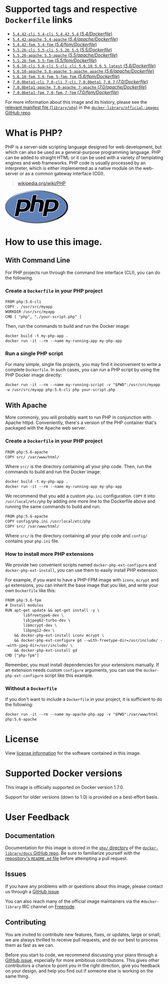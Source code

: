# Supported tags and respective `Dockerfile` links

-	[`5.4.42-cli`, `5.4-cli`, `5.4.42`, `5.4` (*5.4/Dockerfile*)](https://github.com/docker-library/php/blob/ae130b2f845162fbf84da0ffad07d7a64eff57cd/5.4/Dockerfile)
-	[`5.4.42-apache`, `5.4-apache` (*5.4/apache/Dockerfile*)](https://github.com/docker-library/php/blob/ae130b2f845162fbf84da0ffad07d7a64eff57cd/5.4/apache/Dockerfile)
-	[`5.4.42-fpm`, `5.4-fpm` (*5.4/fpm/Dockerfile*)](https://github.com/docker-library/php/blob/ae130b2f845162fbf84da0ffad07d7a64eff57cd/5.4/fpm/Dockerfile)
-	[`5.5.26-cli`, `5.5-cli`, `5.5.26`, `5.5` (*5.5/Dockerfile*)](https://github.com/docker-library/php/blob/a413eb0123d10321928696ffea7442bed7dc0dc7/5.5/Dockerfile)
-	[`5.5.26-apache`, `5.5-apache` (*5.5/apache/Dockerfile*)](https://github.com/docker-library/php/blob/a413eb0123d10321928696ffea7442bed7dc0dc7/5.5/apache/Dockerfile)
-	[`5.5.26-fpm`, `5.5-fpm` (*5.5/fpm/Dockerfile*)](https://github.com/docker-library/php/blob/a413eb0123d10321928696ffea7442bed7dc0dc7/5.5/fpm/Dockerfile)
-	[`5.6.10-cli`, `5.6-cli`, `5-cli`, `cli`, `5.6.10`, `5.6`, `5`, `latest` (*5.6/Dockerfile*)](https://github.com/docker-library/php/blob/a413eb0123d10321928696ffea7442bed7dc0dc7/5.6/Dockerfile)
-	[`5.6.10-apache`, `5.6-apache`, `5-apache`, `apache` (*5.6/apache/Dockerfile*)](https://github.com/docker-library/php/blob/a413eb0123d10321928696ffea7442bed7dc0dc7/5.6/apache/Dockerfile)
-	[`5.6.10-fpm`, `5.6-fpm`, `5-fpm`, `fpm` (*5.6/fpm/Dockerfile*)](https://github.com/docker-library/php/blob/a413eb0123d10321928696ffea7442bed7dc0dc7/5.6/fpm/Dockerfile)
-	[`7.0.0beta1-cli`, `7.0-cli`, `7-cli`, `7.0.0beta1`, `7.0`, `7` (*7.0/Dockerfile*)](https://github.com/docker-library/php/blob/0e983d18f2f306d48ac973f0d144c2a969b1f536/7.0/Dockerfile)
-	[`7.0.0beta1-apache`, `7.0-apache`, `7-apache` (*7.0/apache/Dockerfile*)](https://github.com/docker-library/php/blob/0e983d18f2f306d48ac973f0d144c2a969b1f536/7.0/apache/Dockerfile)
-	[`7.0.0beta1-fpm`, `7.0-fpm`, `7-fpm` (*7.0/fpm/Dockerfile*)](https://github.com/docker-library/php/blob/0e983d18f2f306d48ac973f0d144c2a969b1f536/7.0/fpm/Dockerfile)

For more information about this image and its history, please see the [relevant manifest file (`library/php`)](https://github.com/docker-library/official-images/blob/master/library/php) in the [`docker-library/official-images` GitHub repo](https://github.com/docker-library/official-images).

# What is PHP?

PHP is a server-side scripting language designed for web development, but which can also be used as a general-purpose programming language. PHP can be added to straight HTML or it can be used with a variety of templating engines and web frameworks. PHP code is usually processed by an interpreter, which is either implemented as a native module on the web-server or as a common gateway interface (CGI).

> [wikipedia.org/wiki/PHP](http://en.wikipedia.org/wiki/PHP)

![logo](https://raw.githubusercontent.com/docker-library/docs/master/php/logo.png)

# How to use this image.

## With Command Line

For PHP projects run through the command line interface (CLI), you can do the following.

### Create a `Dockerfile` in your PHP project

	FROM php:5.6-cli
	COPY . /usr/src/myapp
	WORKDIR /usr/src/myapp
	CMD [ "php", "./your-script.php" ]

Then, run the commands to build and run the Docker image:

	docker build -t my-php-app .
	docker run -it --rm --name my-running-app my-php-app

### Run a single PHP script

For many simple, single file projects, you may find it inconvenient to write a complete `Dockerfile`. In such cases, you can run a PHP script by using the PHP Docker image directly:

	docker run -it --rm --name my-running-script -v "$PWD":/usr/src/myapp -w /usr/src/myapp php:5.6-cli php your-script.php

## With Apache

More commonly, you will probably want to run PHP in conjunction with Apache httpd. Conveniently, there's a version of the PHP container that's packaged with the Apache web server.

### Create a `Dockerfile` in your PHP project

	FROM php:5.6-apache
	COPY src/ /var/www/html/

Where `src/` is the directory containing all your php code. Then, run the commands to build and run the Docker image:

	docker build -t my-php-app .
	docker run -it --rm --name my-running-app my-php-app

We recommend that you add a custom `php.ini` configuration. `COPY` it into `/usr/local/etc/php` by adding one more line to the Dockerfile above and running the same commands to build and run:

	FROM php:5.6-apache
	COPY config/php.ini /usr/local/etc/php
	COPY src/ /var/www/html/

Where `src/` is the directory containing all your php code and `config/` contains your `php.ini` file.

### How to install more PHP extensions

We provide two convenient scripts named `docker-php-ext-configure` and `docker-php-ext-install`, you can use them to easily install PHP extension.

For example, if you want to have a PHP-FPM image with `iconv`, `mcrypt` and `gd` extensions, you can inherit the base image that you like, and write your own `Dockerfile` like this:

	FROM php:5.6-fpm
	# Install modules
	RUN apt-get update && apt-get install -y \
	        libfreetype6-dev \
	        libjpeg62-turbo-dev \
	        libmcrypt-dev \
	        libpng12-dev \
	    && docker-php-ext-install iconv mcrypt \
	    && docker-php-ext-configure gd --with-freetype-dir=/usr/include/ --with-jpeg-dir=/usr/include/ \
	    && docker-php-ext-install gd
	CMD ["php-fpm"]

Remember, you must install dependencies for your extensions manually. If an extension needs custom `configure` arguments, you can use the `docker-php-ext-configure` script like this example.

### Without a `Dockerfile`

If you don't want to include a `Dockerfile` in your project, it is sufficient to do the following:

	docker run -it --rm --name my-apache-php-app -v "$PWD":/var/www/html php:5.6-apache

# License

View [license information](http://php.net/license/) for the software contained in this image.

# Supported Docker versions

This image is officially supported on Docker version 1.7.0.

Support for older versions (down to 1.0) is provided on a best-effort basis.

# User Feedback

## Documentation

Documentation for this image is stored in the [`php/` directory](https://github.com/docker-library/docs/tree/master/php) of the [`docker-library/docs` GitHub repo](https://github.com/docker-library/docs). Be sure to familiarize yourself with the [repository's `README.md` file](https://github.com/docker-library/docs/blob/master/README.md) before attempting a pull request.

## Issues

If you have any problems with or questions about this image, please contact us through a [GitHub issue](https://github.com/docker-library/php/issues).

You can also reach many of the official image maintainers via the `#docker-library` IRC channel on [Freenode](https://freenode.net).

## Contributing

You are invited to contribute new features, fixes, or updates, large or small; we are always thrilled to receive pull requests, and do our best to process them as fast as we can.

Before you start to code, we recommend discussing your plans through a [GitHub issue](https://github.com/docker-library/php/issues), especially for more ambitious contributions. This gives other contributors a chance to point you in the right direction, give you feedback on your design, and help you find out if someone else is working on the same thing.
